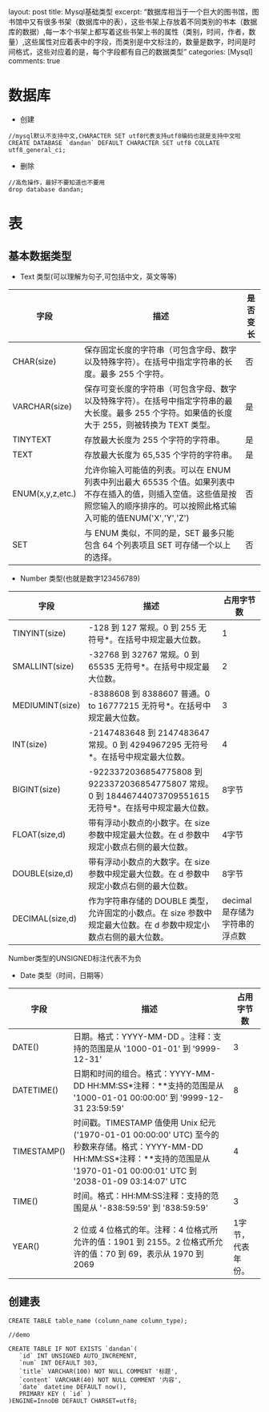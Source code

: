 layout: post
title: Mysql基础类型
excerpt: “数据库相当于一个巨大的图书馆，图书馆中又有很多书架（数据库中的表），这些书架上存放着不同类别的书本（数据库的数据）,每一本个书架上都写着这些书架上书的属性（类别，时间，作者，数量）,这些属性对应着表中的字段，而类别是中文标注的，数量是数字，时间是时间格式，这些对应着的是，每个字段都有自己的数据类型”
categories: [Mysql]
comments: true

# 数据库

* 创建
```
//mysql默认不支持中文,CHARACTER SET utf8代表支持utf8编码也就是支持中文啦
CREATE DATABASE `dandan` DEFAULT CHARACTER SET utf8 COLLATE utf8_general_ci;
```
* 删除
```
//高危操作，最好不要知道也不要用
drop database dandan;
```
# 表

## 基本数据类型
* Text 类型(可以理解为句子,可包括中文，英文等等)

字段 | 描述  | 是否变长
------------- | ------------- | -------------
CHAR(size)  | 保存固定长度的字符串（可包含字母、数字以及特殊字符）。在括号中指定字符串的长度。最多 255 个字符。 | 否
VARCHAR(size)  | 保存可变长度的字符串（可包含字母、数字以及特殊字符）。在括号中指定字符串的最大长度。最多 255 个字符。如果值的长度大于 255，则被转换为 TEXT 类型。| 是
TINYTEXT | 存放最大长度为 255 个字符的字符串。 | 是
TEXT | 存放最大长度为 65,535 个字符的字符串。 | 是
ENUM(x,y,z,etc.) | 允许你输入可能值的列表。可以在 ENUM 列表中列出最大 65535 个值。如果列表中不存在插入的值，则插入空值。这些值是按照您输入的顺序排序的。可以按照此格式输入可能的值ENUM('X','Y','Z') | 否
SET | 与 ENUM 类似，不同的是，SET 最多只能包含 64 个列表项且 SET 可存储一个以上的选择。 | 否


* Number 类型(也就是数字123456789)

字段 | 描述  | 占用字节数
------------- | ------------- | -------------
TINYINT(size) | -128 到 127 常规。0 到 255 无符号*。在括号中规定最大位数。| 1
SMALLINT(size) | -32768 到 32767 常规。0 到 65535 无符号*。在括号中规定最大位数。 | 2
MEDIUMINT(size) |  -8388608 到 8388607 普通。0 to 16777215 无符号*。在括号中规定最大位数。 | 3
INT(size) | -2147483648 到 2147483647 常规。0 到 4294967295 无符号*。在括号中规定最大位数。 | 4
BIGINT(size) | -9223372036854775808 到 9223372036854775807 常规。0 到 18446744073709551615 无符号*。在括号中规定最大位数。 | 8字节
FLOAT(size,d) | 带有浮动小数点的小数字。在 size 参数中规定最大位数。在 d 参数中规定小数点右侧的最大位数。| 4字节
DOUBLE(size,d) |带有浮动小数点的大数字。在 size 参数中规定最大位数。在 d 参数中规定小数点右侧的最大位数。 | 8字节
DECIMAL(size,d) |作为字符串存储的 DOUBLE 类型，允许固定的小数点。在 size 参数中规定最大位数。在 d 参数中规定小数点右侧的最大位数。| decimal是存储为字符串的浮点数
Number类型的UNSIGNED标注代表不为负
* Date 类型（时间，日期等）

字段 | 描述  | 占用字节数
------------- | ------------- | -------------
DATE() | 日期。格式：YYYY-MM-DD 。注释：支持的范围是从 '1000-01-01' 到 '9999-12-31' | 3
DATETIME() | 日期和时间的组合。格式：YYYY-MM-DD HH:MM:SS*注释：**支持的范围是从 '1000-01-01 00:00:00' 到 '9999-12-31 23:59:59' | 8
TIMESTAMP() | 时间戳。TIMESTAMP 值使用 Unix 纪元('1970-01-01 00:00:00' UTC) 至今的秒数来存储。格式：YYYY-MM-DD HH:MM:SS*注释：**支持的范围是从 '1970-01-01 00:00:01' UTC 到 '2038-01-09 03:14:07' UTC | 4
TIME() | 时间。格式：HH:MM:SS注释：支持的范围是从 '-838:59:59' 到 '838:59:59' | 3
YEAR() | 2 位或 4 位格式的年。注释：4 位格式所允许的值：1901 到 2155。2 位格式所允许的值：70 到 69，表示从 1970 到 2069 | 1字节，代表年份。

## 创建表
```
CREATE TABLE table_name (column_name column_type);

//demo

CREATE TABLE IF NOT EXISTS `dandan`(
   `id` INT UNSIGNED AUTO_INCREMENT,
   `num` INT DEFAULT 303,
   `title` VARCHAR(100) NOT NULL COMMENT '标题',
   `content` VARCHAR(40) NOT NULL COMMENT '内容',
   `date` datetime DEFAULT now(),
   PRIMARY KEY ( `id` )
)ENGINE=InnoDB DEFAULT CHARSET=utf8;
```
